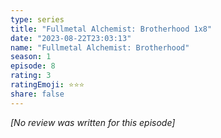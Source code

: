 ```yaml
---
type: series
title: "Fullmetal Alchemist: Brotherhood 1x8"
date: "2023-08-22T23:03:13"
name: "Fullmetal Alchemist: Brotherhood"
season: 1
episode: 8
rating: 3
ratingEmoji: ⭐️⭐️⭐️
share: false
---
```


*[No review was written for this episode]*
